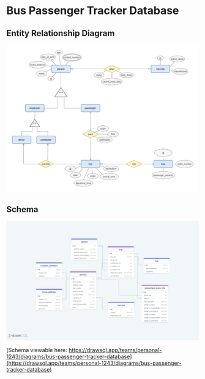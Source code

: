 # Bus Passenger Tracker Database

## Entity Relationship Diagram

![image](./bus-passenger-tracker-db-erd.jpg)

## Schema

![image](./bus-passenger-tracker-database-schema-revision.png)

[Schema viewable here: https://drawsql.app/teams/personal-1243/diagrams/bus-passenger-tracker-database](https://drawsql.app/teams/personal-1243/diagrams/bus-passenger-tracker-database)
